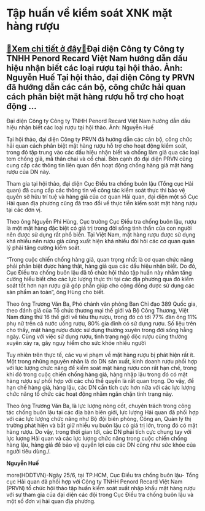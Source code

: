 Tập huấn về kiểm soát XNK mặt hàng rượu
=======================================

[:gift:Xem chi tiết ở đây:gift:](https://hddtvn.com/tap-huan-ve-kiem-soat-xnk-mat-hang-ruou/)Đại diện Công ty Công ty TNHH Penord Recard Việt Nam hướng dẫn dấu hiệu nhận biết các loại rượu tại hội thảo. Ảnh: Nguyễn Huế Tại hội thảo, đại diện Công ty PRVN đã hướng dẫn các cán bộ, công chức hải quan cách phân biệt mặt hàng rượu hỗ trợ cho hoạt động …
-----------------------------------------------------------------------------------------------------------------------------------------------------------------------------------------------------------------------------------------------------------------







 






 Đại diện Công ty Công ty TNHH Penord Recard Việt Nam hướng dẫn dấu hiệu nhận biết các loại rượu tại hội thảo. Ảnh: Nguyễn Huế 


Tại hội thảo, đại diện Công ty PRVN đã hướng dẫn các cán bộ, công chức hải quan cách phân biệt mặt hàng rượu hỗ trợ cho hoạt động kiểm soát, trong đó tập trung vào các dấu hiệu nhận biết và chống làm giả qua các loại tem chống giả, mã thân chai và cổ chai. Bên cạnh đó đại diện PRVN cũng cung cấp các thông tin liên quan đến hoạt động chống hàng giả mặt hàng rượu của DN này.


 Tham gia tại hội thảo, đại diện Cục Điều tra chống buôn lậu (Tổng cục Hải quan) đã cung cấp các thông tin về công tác kiểm soát thực thi bảo vệ quyền sở hữu trí tuệ và hàng giả của cơ quan Hải quan, đại diện một số Cục Hải quan địa phương cũng đã trao đổi về thực tiễn kiểm soát mặt hàng rượu tại các đơn vị.


 Theo ông Nguyễn Phi Hùng, Cục trưởng Cục Điều tra chống buôn lậu, rượu là một mặt hàng đặc biệt có giá trị trong đời sống tinh thần của con người nên được sử dụng rất phổ biến. Tại Việt Nam, mặt hàng rượu được sử dụng khá nhiều nên rượu giả cũng xuất hiện khá nhiều đòi hỏi các cơ quan quản lý phải tăng cường kiểm soát.


 “Trong cuộc chiến chống hàng giả, quan trọng nhất là cơ quan chức năng phải phân biệt được hàng thật, hàng giả qua các dấu hiệu nhận biết. Do đó, Cục Điều tra chống buôn lậu đã tổ chức hội thảo tập huấn này nhằm tăng cường hiểu biết cho các lực lượng thực thi tại các địa phương qua đó kiểm soát tốt hơn nạn rượu giả góp phần giúp cho cộng đồng được sử dụng các sản phẩm an toàn”, ông Hùng cho biết.


 Theo ông Trương Văn Ba, Phó chánh văn phòng Ban Chỉ đạo 389 Quốc gia, theo đánh giá của Tổ chức thương mại thế giới và Bộ Công Thương, Việt Nam đứng thứ 16 thế giới về tiêu thụ rượu, trong đó có tới 77% đàn ông 11% phụ nữ trên cả nước uống rượu, 80% gia đình có sử dụng rượu. Số liệu trên cho thấy, mặt hàng rượu được sử dụng thường xuyên trong đời sống hằng ngày. Cùng với việc sử dụng rượu, tình trạng ngộ độc rượu cũng thường xuyên xảy ra, gây nguy hiểm cho sức khỏe nhiều người


 Tuy nhiên trên thực tế, các vụ vi phạm về mặt hàng rượu bị phát hiện rất ít. Một trong những nguyên nhân là do DN sản xuất, kinh doanh rượu phối hợp với lực lượng chức năng để kiểm soát mặt hàng rượu còn rất hạn chế, trong khi đó trong cuộc chiến chống hàng giả, hàng nhập lậu trong đó có mặt hàng rượu sự phối hợp với các chủ thể quyền là rất quan trọng. Do vậy, để hạn chế hàng giả, hàng lậu, các DN cần tích cực hơn nữa với các lực lượng chức năng tổ chức các hoạt động nhằm ngăn chặn tình trạng này.


 Theo ông Trương Văn Ba, là lực lượng nòng cốt, chuyên trách trong công tác chống buôn lậu tại các địa bàn biên giới, lực lượng Hải quan đã phối hợp với các lực lượng chức năng như Bộ đội biên phòng, Công an, Quản lý thị trường phát hiện và bắt giữ nhiều vụ buôn lậu có giá trị lớn, trong đó có mặt hàng rượu. Do vậy, trong thời gian tới, các DN phải tích cực chung tay với lực lượng Hải quan và các lực lượng chức năng trong cuộc chiến chống hàng lậu, hàng giả để bảo vệ quyền lợi của các DN cũng như sức khỏe của người tiêu dùng./. 






**Nguyễn Huế**



more(HDDTVN)-Ngày 25/6, tại TP.HCM, Cục Điều tra chống buôn lậu- Tổng cục Hải quan đã phối hợp với Công ty TNHH Penord Recard Việt Nam (PRVN) tổ chức hội thảo tập huấn kiểm soát xuất nhập khẩu mặt hàng rượu với sự tham gia của đại diện các đội trong Cục Điều tra chống buôn lậu và một số đơn vị hải quan địa phương.

